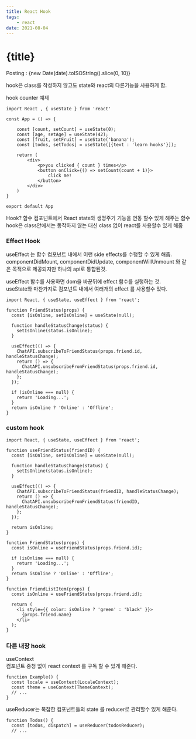 ```yaml
---
title: React Hook
tags: 
    - react
date: 2021-08-04
---
```

# {title}
Posting : {new Date(date).toISOString().slice(0, 10)}

<div class="markdown-body">

hook은 class를 작성하지 않고도 state와 react의 다른기능을 사용하게 함.   

hook counter 예제   

```
import React , { useState } from 'react'

const App = () => {

    const [count, setCount] = useState(0);
    const [age, setAge] = useState(42);
    const [fruit, setFruit] = useState('banana');
    const [todos, setTodos] = useState([{text : 'learn hooks'}]);

    return (
        <div>
            <p>you clicked { count } times</p>
            <button onClick={() => setCount(count + 1)}>
                click me!
            </button>
        </div>
    )
}

export default App

```

Hook? 함수 컴포넌트에서 React state와 생명주기 기능을 연동 할수 있게 해주는 함수   
hook은 class안에서는 동작하지 않는 대신 class 없이 react를 사용할수 있게 해줌   


### Effect Hook ###
useEffect 는 함수 컴포넌트 내에서 이런 side effects를 수행할 수 있게 해줌.   
componentDidMount, componentDidUpdate, componentWillUnmount 와 같은 목적으로 제공되지만 하나의 api로 통합된것.

useEffect 함수를 사용하면 dom을 바꾼뒤에 effect 함수를 실행하는 것.   
useState와 마찬가지로 컴포넌트 내에서 여러개의 effect 를 사용할수 있다.

```
import React, { useState, useEffect } from 'react';

function FriendStatus(props) {
  const [isOnline, setIsOnline] = useState(null);

  function handleStatusChange(status) {
    setIsOnline(status.isOnline);
  }

  useEffect(() => {
    ChatAPI.subscribeToFriendStatus(props.friend.id, handleStatusChange);
    return () => {
      ChatAPI.unsubscribeFromFriendStatus(props.friend.id, handleStatusChange);
    };
  });

  if (isOnline === null) {
    return 'Loading...';
  }
  return isOnline ? 'Online' : 'Offline';
}
```

### custom hook ###
```
import React, { useState, useEffect } from 'react';

function useFriendStatus(friendID) {
  const [isOnline, setIsOnline] = useState(null);

  function handleStatusChange(status) {
    setIsOnline(status.isOnline);
  }

  useEffect(() => {
    ChatAPI.subscribeToFriendStatus(friendID, handleStatusChange);
    return () => {
      ChatAPI.unsubscribeFromFriendStatus(friendID, handleStatusChange);
    };
  });

  return isOnline;
}

function FriendStatus(props) {
  const isOnline = useFriendStatus(props.friend.id);

  if (isOnline === null) {
    return 'Loading...';
  }
  return isOnline ? 'Online' : 'Offline';
}

function FriendListItem(props) {
  const isOnline = useFriendStatus(props.friend.id);

  return (
    <li style={{ color: isOnline ? 'green' : 'black' }}>
      {props.friend.name}
    </li>
  );
}

```

### 다른 내장 hook ###

useContext   
컴포넌트 중청 없이 react context 를 구독 할 수 있게 해준다.
```
function Example() {
  const locale = useContext(LocaleContext);
  const theme = useContext(ThemeContext);
  // ...
}
```

useReducer는 복잡한 컴포넌트들의 state 를 reducer로 관리할수 있게 해준다. 
```
function Todos() {
  const [todos, dispatch] = useReducer(todosReducer);
  // ...
```

</div>